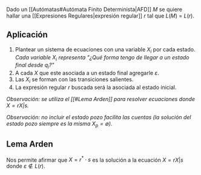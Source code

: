 Dado un [[Autómatas#Autómata Finito Determinista|AFD]] $M$ se quiere hallar una [[Expresiones Regulares|expresión regular]] $r$ tal que $L(M)$ = $L(r)$.

## Aplicación
1. Plantear un sistema de ecuaciones con una variable $X_i$ por cada estado. *Cada variable $X_i$ representa "¿Qué forma tengo de llegar a un estado final desde $q_i$?"*
2. A cada $X$ que este asociada a un estado final agregarle $\varepsilon$.
3. Las $X_i$ se forman con las transiciones salientes.
4. La expresión regular $r$ buscada será la asociada al estado inicial.

*Observación: se utiliza el [[#Lema Arden]] para resolver ecuaciones donde $X=rX|s$.*

*Observación: no incluir el estado pozo facilita las cuentas (la solución del estado pozo siempre es la misma $X_p=\emptyset$).*

## Lema Arden
Nos permite afirmar que $X=r^* \cdot s$ es la solución a la ecuación $X=rX|s$ donde $\varepsilon \notin L(r)$.